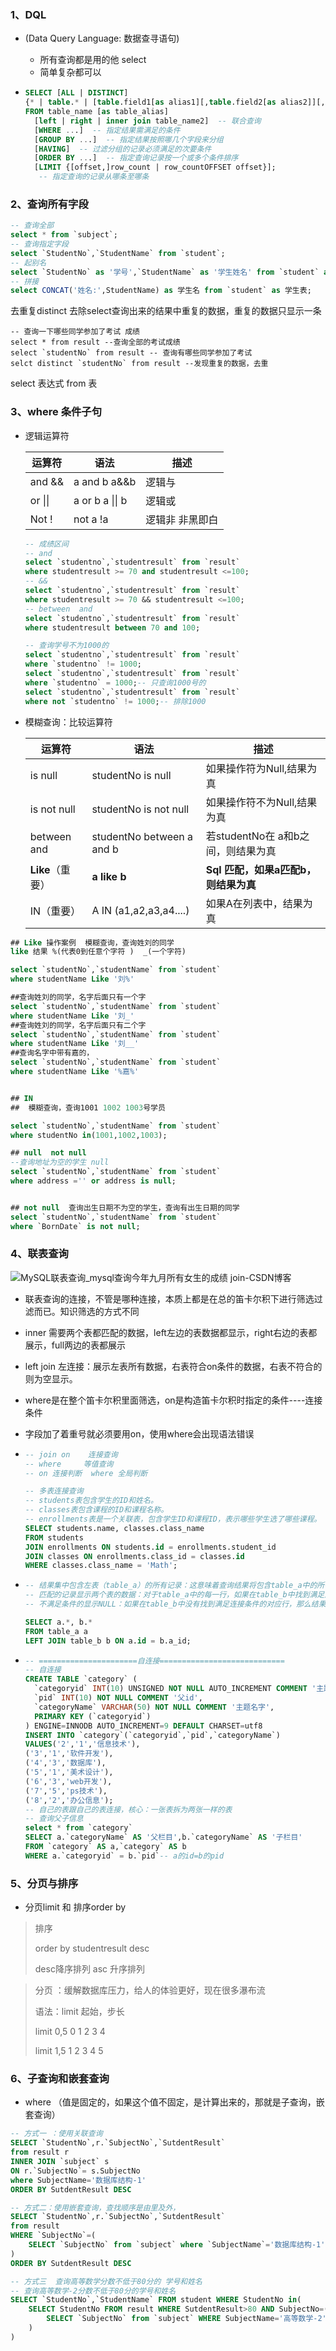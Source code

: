 ### 1、DQL

- (Data Query Language: 数据查寻语句)
  - 所有查询都是用的他 select
  - 简单复杂都可以
  
- ```sql
  SELECT [ALL | DISTINCT]
  {* | table.* | [table.field1[as alias1][,table.field2[as alias2]][,...]]}
  FROM table_name [as table_alias]
    [left | right | inner join table_name2]  -- 联合查询
    [WHERE ...]  -- 指定结果需满足的条件
    [GROUP BY ...]  -- 指定结果按照哪几个字段来分组
    [HAVING]  -- 过滤分组的记录必须满足的次要条件
    [ORDER BY ...]  -- 指定查询记录按一个或多个条件排序
    [LIMIT {[offset,]row_count | row_countOFFSET offset}];
     -- 指定查询的记录从哪条至哪条
  
  ```

  

### 2、查询所有字段

```sql
-- 查询全部
select * from `subject`;
-- 查询指定字段
select `StudentNo`,`StudentName` from `student`;
-- 起别名
select `StudentNo` as '学号',`StudentName` as '学生姓名' from `student` as s;
-- 拼接
select CONCAT('姓名:',StudentName) as 学生名 from `student` as 学生表;
```

去重复distinct  去除select查询出来的结果中重复的数据，重复的数据只显示一条

``` mysql
-- 查询一下哪些同学参加了考试 成绩
select * from result --查询全部的考试成绩
select `studentNo` from result -- 查询有哪些同学参加了考试
selct distinct `studentNo` from result --发现重复的数据，去重
```

select 表达式 from 表

### 3、where 条件子句

- 逻辑运算符

  | 运算符  | 语法            | 描述            |
  | ------- | --------------- | --------------- |
  | and &&  | a and b  a&&b   | 逻辑与          |
  | or \|\| | a or b a \|\| b | 逻辑或          |
  | Not !   | not a !a        | 逻辑非 非黑即白 |

  ```sql
  -- 成绩区间
  -- and
  select `studentno`,`studentresult` from `result`
  where studentresult >= 70 and studentresult <=100;
  -- &&
  select `studentno`,`studentresult` from `result`
  where studentresult >= 70 && studentresult <=100;
  -- between  and
  select `studentno`,`studentresult` from `result`
  where studentresult between 70 and 100;
  
  -- 查询学号不为1000的
  select `studentno`,`studentresult` from `result`
  where `studentno` != 1000;
  select `studentno`,`studentresult` from `result`
  where `studentno` = 1000;-- 只查询1000号的
  select `studentno`,`studentresult` from `result`
  where not `studentno` != 1000;-- 排除1000
  ```

  

- 模糊查询：比较运算符

  | 运算符           | 语法                      | 描述                                 |
  | ---------------- | ------------------------- | ------------------------------------ |
  | is null          | studentNo is null         | 如果操作符为Null,结果为真            |
  | is not null      | studentNo is not null     | 如果操作符不为Null,结果为真          |
  | between and      | studentNo between a and b | 若studentNo在 a和b之间，则结果为真   |
  | **Like**（重要） | **a like b**              | **Sql 匹配，如果a匹配b，则结果为真** |
  | IN（重要）       | A IN (a1,a2,a3,a4....)    | 如果A在列表中，结果为真              |

```sql
## Like 操作案例  模糊查询，查询姓刘的同学
like 结果 %(代表0到任意个字符 )  _(一个字符)

select `studentNo`,`studentName` from `student`
where studentName Like '刘%'

##查询姓刘的同学，名字后面只有一个字
select `studentNo`,`studentName` from `student`
where studentName Like '刘_'
##查询姓刘的同学，名字后面只有二个字
select `studentNo`,`studentName` from `student`
where studentName Like '刘__'
##查询名字中带有嘉的，
select `studentNo`,`studentName` from `student`
where studentName Like '%嘉%'


## IN 
##  模糊查询，查询1001 1002 1003号学员

select `studentNo`,`studentName` from `student`
where studentNo in(1001,1002,1003);

## null  not null
--查询地址为空的学生 null
select `studentNo`,`studentName` from `student`
where address ='' or address is null;


## not null  查询出生日期不为空的学生，查询有出生日期的同学
select `studentNo`,`studentName` from `student`
where `BornDate` is not null;


```

### 4、联表查询

![MySQL联表查询_mysql查询今年九月所有女生的成绩 join-CSDN博客](https://gitee.com/ppedmo/pic-go/raw/master/img/202411250830545.png)

- 联表查询的连接，不管是哪种连接，本质上都是在总的笛卡尔积下进行筛选过滤而已。知识筛选的方式不同

- inner 需要两个表都匹配的数据，left左边的表数据都显示，right右边的表都展示，full两边的表都展示
- left join 左连接：展示左表所有数据，右表符合on条件的数据，右表不符合的则为空显示。

- where是在整个笛卡尔积里面筛选，on是构造笛卡尔积时指定的条件----连接条件

- 字段加了着重号就必须要用on，使用where会出现语法错误

- ```sql
  -- join on    连接查询
  -- where     等值查询
  -- on 连接判断  where 全局判断
  
  -- 多表连接查询
  -- students表包含学生的ID和姓名。
  -- classes表包含课程的ID和课程名称。
  -- enrollments表是一个关联表，包含学生ID和课程ID，表示哪些学生选了哪些课程。
  SELECT students.name, classes.class_name
  FROM students
  JOIN enrollments ON students.id = enrollments.student_id
  JOIN classes ON enrollments.class_id = classes.id
  WHERE classes.class_name = 'Math';
  ```

- ```sql
  -- 结果集中包含左表（table_a）的所有记录：这意味着查询结果将包含table_a中的所有行，不管它们在table_b中是否有匹配的记录。
  -- 匹配的记录显示两个表的数据：对于table_a中的每一行，如果在table_b中找到满足连接条件a.id = b.a_id的对应行，那么结果集中相应的行将包含两个表的数据。
  -- 不满足条件的显示NULL：如果在table_b中没有找到满足连接条件的对应行，那么结果集中对应的table_b部分的字段将显示为NULL。
  
  SELECT a.*, b.*
  FROM table_a a
  LEFT JOIN table_b b ON a.id = b.a_id;
  ```

- ```sql
  -- ======================自连接============================
  -- 自连接
  CREATE TABLE `category` (
    `categoryid` INT(10) UNSIGNED NOT NULL AUTO_INCREMENT COMMENT '主题id',
    `pid` INT(10) NOT NULL COMMENT '父id',
    `categoryName` VARCHAR(50) NOT NULL COMMENT '主题名字',
    PRIMARY KEY (`categoryid`)
  ) ENGINE=INNODB AUTO_INCREMENT=9 DEFAULT CHARSET=utf8
  INSERT INTO `category`(`categoryid`,`pid`,`categoryName`)
  VALUES('2','1','信息技术'),
  ('3','1','软件开发'),
  ('4','3','数据库'),
  ('5','1','美术设计'),
  ('6','3','web开发'),
  ('7','5','ps技术'),
  ('8','2','办公信息');
  -- 自己的表跟自己的表连接，核心：一张表拆为两张一样的表
  -- 查询父子信息
  select * from `category`
  SELECT a.`categoryName` AS '父栏目',b.`categoryName` AS '子栏目'
  FROM `category` AS a,`category` AS b
  WHERE a.`categoryid` = b.`pid`-- a的id=b的pid
  ```

### 5、分页与排序

- 分页limit 和 排序order by

> 排序
>
> order by studentresult desc 
>
> desc降序排列        asc 升序排列

> 分页 ：缓解数据库压力，给人的体验更好，现在很多瀑布流
>
> 语法：limit 起始，步长
>
> limit 0,5         0 1 2 3 4
>
> limit 1,5         1 2 3 4 5



### 6、子查询和嵌套查询

- where （值是固定的，如果这个值不固定，是计算出来的，那就是子查询，嵌套查询）

```sql
-- 方式一 ：使用关联查询
SELECT `StudentNo`,r.`SubjectNo`,`SutdentResult`
from result r
INNER JOIN `subject` s
ON r.`SubjectNo`= s.SubjectNo
where SubjectName='数据库结构-1'
ORDER BY SutdentResult DESC

-- 方式二：使用嵌套查询，查找顺序是由里及外，
SELECT `StudentNo`,r.`SubjectNo`,`SutdentResult`
from result
WHERE `SubjectNo`=(
	SELECT `SubjectNo` from `subject` where `SubjectName`='数据库结构-1'
)
ORDER BY SutdentResult DESC

-- 方式三  查询高等数学分数不低于80分的 学号和姓名
-- 查询高等数学-2分数不低于80分的学号和姓名
SELECT `StudentNo`,`StudentName` FROM student WHERE StudentNo in(
	SELECT StudentNo FROM result WHERE SutdentResult>80 AND SubjectNo=(
		SELECT `SubjectNo` from `subject` WHERE SubjectName='高等数学-2'
	)
)


```

